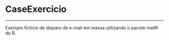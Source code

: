 # CaseExercicio
***

Exemplo fictício de disparo de e-mail em massa utilizando o pacote mailR do R.



